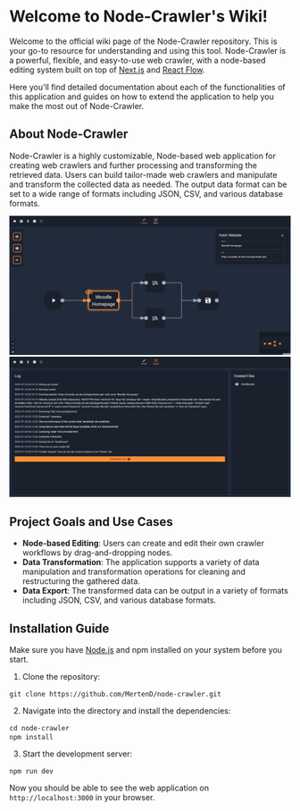 # Welcome to Node‐Crawler's Wiki!

Welcome to the official wiki page of the Node-Crawler repository. This is your go-to resource for understanding and using this tool. Node-Crawler is a powerful, flexible, and easy-to-use web crawler, with a node-based editing system built on top of [Next.js](https://nextjs.org/) and [React Flow](https://reactflow.dev/).

Here you'll find detailed documentation about each of the functionalities of this application and guides on how to extend the application to help you make the most out of Node-Crawler.

## About Node-Crawler

Node-Crawler is a highly customizable, Node-based web application for creating web crawlers and further processing and transforming the retrieved data. Users can build tailor-made web crawlers and manipulate and transform the collected data as needed. The output data format can be set to a wide range of formats including JSON, CSV, and various database formats.

![](https://raw.githubusercontent.com/MertenD/node-crawler/master/public/node-crawler-overview-canvas.png)
![](https://raw.githubusercontent.com/MertenD/node-crawler/master/public/node-crawler-overview-output.png)

## Project Goals and Use Cases

- **Node-based Editing**: Users can create and edit their own crawler workflows by drag-and-dropping nodes.
- **Data Transformation**: The application supports a variety of data manipulation and transformation operations for cleaning and restructuring the gathered data.
- **Data Export**: The transformed data can be output in a variety of formats including JSON, CSV, and various database formats.


## Installation Guide

Make sure you have [Node.js](https://nodejs.org/en) and npm installed on your system before you start.

1. Clone the repository:

```shell
git clone https://github.com/MertenD/node-crawler.git
```

2. Navigate into the directory and install the dependencies:

```shell
cd node-crawler
npm install
```

3. Start the development server:

```shell
npm run dev
```

Now you should be able to see the web application on `http://localhost:3000` in your browser.
